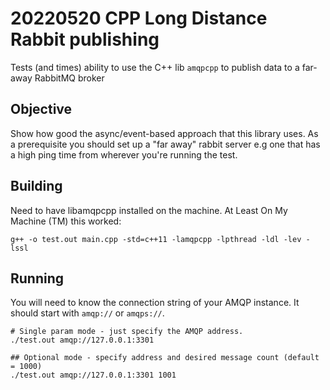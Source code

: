 # 20220520 CPP Long Distance Rabbit publishing

Tests (and times) ability to use the C++ lib `amqpcpp` to publish data to a far-away RabbitMQ broker

## Objective

Show how good the async/event-based approach that this library uses.  As a prerequisite you should set up a "far away" rabbit server e.g one that has a high ping time from wherever you're running the test.  


## Building

Need to have libamqpcpp installed on the machine.  At Least On My Machine (TM) this worked:

`g++ -o test.out main.cpp -std=c++11 -lamqpcpp -lpthread -ldl -lev -lssl`

## Running
You will need to know the connection string of your AMQP instance.  It should start with `amqp://` or `amqps://`.

```
# Single param mode - just specify the AMQP address.
./test.out amqp://127.0.0.1:3301

## Optional mode - specify address and desired message count (default = 1000)
./test.out amqp://127.0.0.1:3301 1001
```
